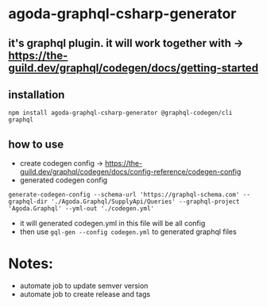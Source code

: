 # agoda-graphql-csharp-generator
## it's graphql plugin. it will work together with -> https://the-guild.dev/graphql/codegen/docs/getting-started

## installation
```node
npm install agoda-graphql-csharp-generator @graphql-codegen/cli graphql
```

## how to use
- create codegen config -> https://the-guild.dev/graphql/codegen/docs/config-reference/codegen-config
- generated codegen config
```
generate-codegen-config --schema-url 'https://graphql-schema.com' --graphql-dir './Agoda.Graphql/SupplyApi/Queries' --graphql-project 'Agoda.Graphql' --yml-out './codegen.yml'
```
- it will generated codegen.yml in this file will be all config
- then use `gql-gen --config codegen.yml` to generated graphql files

# Notes:
- automate job to update semver version
- automate job to create release and tags

